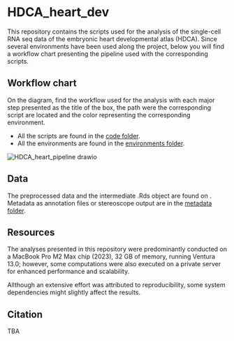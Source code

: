 # HDCA_heart_dev

This repository contains the scripts used for the analysis of the single-cell RNA seq data of the embryonic heart developmental atlas (HDCA). 
Since several environments have been used along the project, below you will find a workflow chart presenting the pipeline used with the corresponding scripts.

## Workflow chart
On the diagram, find the workflow used for the analysis with each major step presented as the title of the box, the path were the corresponding script are located and the color representing the corresponding environment.

- All the scripts are found in the [code folder](./code).
- All the environments are found in the [environments folder](./environments).

![HDCA_heart_pipeline drawio](https://github.com/rmauron/HDCA_heart_dev/assets/92672952/bd0b7056-2289-4d96-9063-1b9c61948a64)

## Data
The preprocessed data and the intermediate .Rds object are found on <NEED TO DECIDE WHERE>.
Metadata as annotation files or stereoscope output are in the [metadata folder](./metadata).

## Resources
The analyses presented in this repository were predominantly conducted on a MacBook Pro M2 Max chip (2023), 32 GB of memory, running Ventura 13.0; however, some computations were also executed on a private server for enhanced performance and scalability.

Allthough an extensive effort was attributed to reproducibility, some system dependencies might slightly affect the results.

## Citation
TBA

